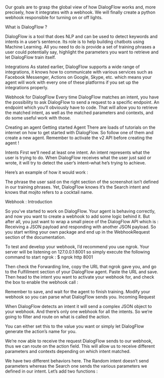 Our goals are to grasp the global view of how DialogFlow works and, more precisely, how it integrates with a webhook.
We will finally create a python webhook responsible for turning on or off lights.




What is DialogFlow ?

DialogFlow is a tool that does NLP and can be used to detect keywords and intents in a user’s sentence. Its role is to help building chatbots using Machine Learning. All you need to do is provide a set of training phrases a user could potentially say, highlight the parameters you want to retrieve and let DialogFlow train itself.


Integrations
As stated earlier, DialogFlow supports a wide range of integrations, it knows how to communicate with various services such as Facebook Messenger, Actions on Google, Skype, etc. which means your agent will work with every one of these platforms if you set up the integrations properly.

Webhook for DialogFlow
Every time DialogFlow matches an intent, you have the possibility to ask DialogFlow to send a request to a specific endpoint. An endpoint which you’ll obviously have to code.
That will allow you to retrieve the matched intent, as well as the matched parameters and contexts, and do some useful work with those.


Creating an agent
Getting started
Agent
There are loads of tutorials on the internet on how to get started with DialogFlow. So follow one of them and create a new agent. Remember to activate the v2 API before creating the agent !


Intents
First we’ll need at least one intent. An intent represents what the user is trying to do. When DialogFlow receives what the user just said or wrote, it will try to detect the user’s intent–what he’s trying to achieve. 



Here’s an example of how it would work :

The phrase the user said on the right section of the screenshot isn’t defined in our training phrases. Yet, DialogFlow knows it’s the Search intent and knows that mojito refers to a cocktail name.




Webhook : Introduction

So you’ve started to work on DialogFlow. Your agent is behaving correctly, and now you want to create a webhook to add some logic behind it. 
But after all, you just want to wrap a small piece of the DialogFlow API which is : Receiving a JSON payload and responding with another JSON payload. So you start writing your own package and end up in the WebhookRequest section of the documentation. 


To test and develop your webhook, I’d recommend you use ngrok. Your server will be listening on 127.0.0.1:8001 so simply execute the following command to start ngrok :
$ ngrok http 8001

Then check the Forwarding line, copy the URL that ngrok gave you, and go to the Fulfillment section of your DialogFlow agent. Paste the URL and save. Then head to the intent you want to activate your webhook for, and check the box to enable the webhook call :

Remember to save, and wait for the agent to finish training. Modify your webhook so you can parse what DialogFlow sends you.
Incoming Request

When DialogFlow detects an intent it will send a complex JSON object to your webhook. And there’s only one webhook for all the intents. So we’re going to filter and route on what is called the action.

You can either set this to the value you want or simply let DialogFlow generate the action’s name for you.


We’re now able to receive the request DialogFlow sends to our webhook, thus we can route on the action field. This will allow us to receive different parameters and contexts depending on which intent matched.

We have two different behaviors here. The Random intent doesn’t send parameters whereas the Search one sends the various parameters we defined in our intent. Let’s add two functions :

